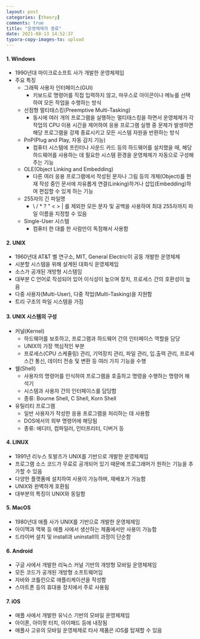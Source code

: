 ```yaml
---
layout: post
categories: [theory]
comments: true
title: "운영체제의 종류"
date: 2021-08-13 14:52:37
typora-copy-images-to: upload
---
```


#### 1. Windows

- 1990년대 마이크로소프트 사가 개발한 운영체제임
- 주요 특징
  - 그래픽 사용자 인터페이스(GUI)
    - 키보드로 명령어를 직접 입력하지 않고, 마우스로 아이콘이나 메뉴를 선택하여 모든 작업을 수행하는 방식
  - 선점형 멀티태스킹(Preemptive Multi-Tasking)
    - 동시에 여러 개의 프로그램을 실행하는 멀티태스킹을 하면서 운영체제가 각 작업의 CPU 이용 시간을 제어하여 응용 프로그램 실행 중 문제가 발생하면 해당 프로그램을 강제 종료시키고 모든 시스템 자원을 반환하는 방식
  - PnP(Plug and Play, 자동 감지 기능)
    - 컴퓨터 시스템에 프린터나 사운드 카드 등의 하드웨어를 설치했을 때, 해당 하드웨어를 사용하는 데 필요한 시스템 환경을 운영체제가 자동으로 구성해주는 기능
  - OLE(Object Linking and Embedding)
    - 다른 여러 응용 프로그램에서 작성된 문자나 그림 등의 개체(Object)를 현재 작성 중인 문서에 자유롭게 연결(Linking)하거나 삽입(Embedding)하여 편집할 수 있게 하는 기능
  - 255자의 긴 파일명
    - \ / * ? " < > | 를 제외한 모든 문자 및 공백을 사용하여 최대 255자까지 파일 이름을 지정할 수 있음
  - Single-User 시스템
    - 컴퓨터 한 대를 한 사람만이 독점해서 사용함

#### 2. UNIX

- 1960년대 AT&T 벨 연구소, MIT, General Electric이 공동 개발한 운영체제
- 시분할 시스템을 위해 설계된 대화식 운영체제임
- 소스가 공개된 개방형 시스템임
- 대부분 C 언어로 작성되어 있어 이식성이 높으며 장치, 프로세스 간의 호환성이 높음
- 다중 사용자(Multi-User), 다중 작업(Multi-Tasking)을 지원함
- 트리 구조의 파일 시스템을 가짐

#### 3. UNIX 시스템의 구성

- 커널(Kernel)
  - 하드웨어를 보호하고, 프로그램과 하드웨어 간의 인터페이스 역할을 담당
  - UNIX의 가장 핵심적인 부분
  - 프로세스(CPU 스케줄링) 관리, 기억장치 관리, 파일 관리, 입.출력 관리, 프로세스간 통신, 데이터 전송 및 변환 등 여러 가지 기능을 수행
- 쉘(Shell)
  - 사용자의 명령어를 인식하여 프로그램을 호출하고 명령을 수행하는 명령어 해석기
  - 시스템과 사용자 간의 인터페이스를 담당함
  - 종류: Bourne Shell, C Shell, Korn Shell
- 유틸리티 프로그램
  - 일반 사용자가 작성한 응용 프로그램을 처리하는 데 사용함
  - DOS에서의 외부 명령어에 해당됨
  - 종류: 에디터, 컴파일러, 인터프리터, 디버거 등

#### 4. LINUX

- 1991년 리누스 토발즈가 UNIX를 기반으로 개발한 운영체제임
- 프로그램 소스 코드가 무료로 공개되어 있기 때문에 프로그래머가 원하는 기능을 추가할 수 있음
- 다양한 플랫폼에 설치하여 사용이 가능하며, 재배포가 가능함
- UNIX와 완벽하게 호환됨
- 대부분의 특징이 UNIX와 동일함

#### 5. MacOS

- 1980년대 애플 사가 UNIX를 기반으로 개발한 운영체제임
- 아이맥과 맥북 등 애플 사에서 생산하는 제품에서만 사용이 가능함
- 드라이버 설치 및 install과 uninstall의 과정이 단순함

#### 6. Android

- 구글 사에서 개발한 리눅스 커널 기반의 개방형 모바일 운영체제임
- 모든 코드가 공개된 개방형 소프트웨어임
- 자바와 코틀린으로 애플리케이션을 작성함
- 스마트폰 등의 휴대용 장치에서 주로 사용됨

#### 7. iOS

- 애플 사에서 개발한 유닉스 기반의 모바일 운영체제임
- 아이폰, 아이팟 터치, 아이패드 등에 내장됨
- 애플사 고유의 모바일 운영체제로 타사 제품은 iOS를 탑재할 수 있음

